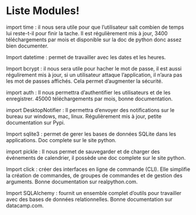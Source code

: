 ﻿# Liste Modules!

import time : il nous sera utile pour que l’utilisateur sait combien de temps lui reste-t-il pour finir la tache. Il est régulièrement mis à jour, 3400 téléchargements par mois et disponible sur la doc de python donc assez bien documenter.

  

Import datetime : permet de travailler avec les dates et les heures.

  

Import bcrypt : il nous sera utile pour hacher le mot de passe, il est aussi régulirement mis à jour, si un utilisateur attaque l’application, il n’aura pas les mot de passes affichés. Cela permet d’augmenter la sécurité.

  

import auth : Il nous permettra d’authentifier les utilisateurs et de les enregistrer. 45000 téléchargements par mois, bonne documentation.

  

import DesktopNotifier : Il permettra d’envoyer des notifications sur le bureau sur windows, mac, linux. Régulièrement mis à jour, petite documentation sur Pypi.

  

Import sqlite3 : permet de gerer les bases de données SQLite dans les applications. Doc complete sur le site python.

  

import pickle : Il nous permet de sauvegarder et de charger des événements de calendrier, il possède une doc complete sur le site python.

  

Import click : créer des interfaces en ligne de commande (CLI). Elle simplifie la création de commandes, de groupes de commandes et de gestion des arguments. Bonne documentation sur realpython.com.

  

Import SQLAlchemy : fournit un ensemble complet d’outils pour travailler avec des bases de données relationnelles. Bonne documentation sur datacamp.com.
